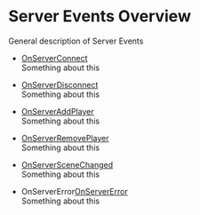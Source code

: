 # Server Events Overview

General description of Server Events

-   [OnServerConnect](OnServerConnect.md)  
    Something about this

-   [OnServerDisconnect](OnServerDisconnect.md)  
    Something about this

-   [OnServerAddPlayer](OnServerAddPlayer.md)  
    Something about this

-   [OnServerRemovePlayer](OnServerRemovePlayer.md)  
    Something about this

-   [OnServerSceneChanged](OnServerSceneChanged.md)  
    Something about this

-   OnServerError[OnServerError](OnServerError.md)  
    Something about this
